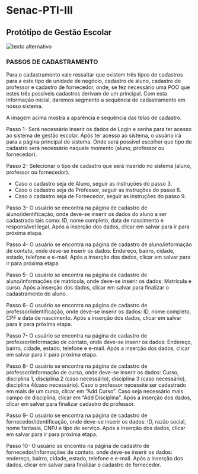 # Senac-PTI-III
## Protótipo de Gestão Escolar


![texto alternativo](https://github.com/Tita-Simoni/Senac-PTI-III/blob/main/Prot%C3%B3tipo%20Gest%C3%A3o%20Escolar/Prot%C3%B3tipo%20Gest%C3%A3o%20Escolar.jpg "Telas de aplicativo de cadastro de estão escolar")

### PASSOS DE CADASTRAMENTO

Para o cadastramento vale ressaltar que existem três tipos de cadastros para a este tipo de unidade de negócio, cadastro de aluno, cadastro de professor e cadastro de fornecedor, onde, se fez necessário uma POO que estes três possíveis cadastros derivam de um principal. Com esta informação inicial, daremos segmento a sequência de cadastramento em nosso sistema.

A imagem acima mostra a aparência e sequência das telas de cadastro.

Passo 1- Será necessário inserir os dados de Login e senha para ter acesso ao sistema de gestão escolar.
Após ter acesso ao sistema, o usuário irá para a página principal do sistema. Onde será possível escolher que tipo de cadastro será necessário naquele momento (aluno, professor ou fornecedor).

Passo 2- Selecionar o tipo de cadastro que será inserido no sistema (aluno, professor ou fornecedor).
- Caso o cadastro seja de Aluno, seguir as instruções do passo 3.
- Caso o cadastro seja de Professor, seguir as instruções do passo 6.
- Caso o cadastro seja de Fornecedor, seguir as instruções do passo 9.
  
Passo 3- O usuário se encontra na página de cadastro de aluno/identificação, onde deve-se inserir os dados do aluno a ser cadastrado tais como: ID, nome completo, data de nascimento e responsável legal. Após a inserção dos dados, clicar em salvar para ir para próxima etapa.

Passo 4- O usuário se encontra na página de cadastro de aluno/informação de contato, onde deve-se inserir os dados: Endereço, bairro, cidade, estado, telefone e e-mail. Após a inserção dos dados, clicar em salvar para ir para próxima etapa.

Passo 5- O usuário se encontra na página de cadastro de aluno/informações de matrícula, onde deve-se inserir os dados: Matrícula e curso. Após a inserção dos dados, clicar em salvar para finalizar o cadastramento do aluno.

Passo 6- O usuário se encontra na página de cadastro de professor/identificação, onde deve-se inserir os dados: ID, nome completo, CPF e data de nascimento. Após a inserção dos dados, clicar em salvar para ir para próxima etapa.

Passo 7- O usuário se encontra na página de cadastro de professor/informação de contato, onde deve-se inserir os dados: Endereço, bairro, cidade, estado, telefone e e-mail. Após a inserção dos dados, clicar em salvar para ir para próxima etapa.

Passo 8- O usuário se encontra na página de cadastro de professor/informação de curso, onde deve-se inserir os dados: Curso, disciplina 1, disciplina 2 (caso necessário), disciplina 3 (caso necessário), disciplina 4(caso necessário). 
Caso o professor necessite ser cadastrado em mais de um curso, clicar em “Add Curso”.
Caso seja necessário mais campo de disciplina, clicar em “Add Disciplina”. 
 Após a inserção dos dados, clicar em salvar para finalizar cadastro do professor.
 
Passo 9- O usuário se encontra na página de cadastro de fornecedor/identificação, onde deve-se inserir os dados: ID, razão social, nome fantasia, CNPJ e tipo de serviço. Após a inserção dos dados, clicar em salvar para ir para próxima etapa.

Passo 10- O usuário se encontra na página de cadastro de fornecedor/informações de contato, onde deve-se inserir os dados: endereço, bairro, cidade, estado, telefone e e-mail. Após a inserção dos dados, clicar em salvar para finalizar o cadastro de fornecedor.








